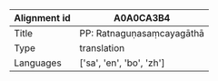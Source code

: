 |Alignment id | A0A0CA3B4
| --- | --- 
|Title | PP: Ratnaguṇasaṃcayagāthā 
|Type | translation
|Languages | ['sa', 'en', 'bo', 'zh']